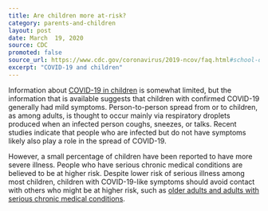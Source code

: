 ```yaml
---
title: Are children more at-risk?
category: parents-and-children
layout: post
date: March  19, 2020
source: CDC
promoted: false
source_url: https://www.cdc.gov/coronavirus/2019-ncov/faq.html#school-dismissals
excerpt: "COVID-19 and children"
---
```


Information about [COVID-19 in children](https://www.cdc.gov/coronavirus/2019-ncov/faq.html) is somewhat limited, but the information that is available suggests that children with confirmed COVID-19 generally had mild symptoms. Person-to-person spread from or to children, as among adults, is thought to occur mainly via respiratory droplets produced when an infected person coughs, sneezes, or talks.  Recent studies indicate that people who are infected but do not have symptoms likely also play a role in the spread of COVID-19.

However, a small percentage of children have been reported to have more severe illness. People who have serious chronic medical conditions are believed to be at higher risk. Despite lower risk of serious illness among most children, children with COVID-19-like symptoms should avoid contact with others who might be at higher risk, such as [older adults and adults with serious chronic medical conditions](https://www.cdc.gov/coronavirus/2019-ncov/specific-groups/high-risk-complications.html).
